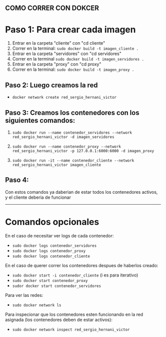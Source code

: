 ## COMO CORRER CON DOKCER
# Paso 1: Para crear cada imagen
1. Entrar en la carpeta "cliente" con "cd cliente" 
2. Correr en la terminal: `sudo docker build -t imagen_cliente .`
3. Entrar en la carpeta "servidores" con "cd servidores"
4. Correr en la terminal `sudo docker build -t imagen_servidores .`
5. Entrar en la carpeta "proxy" con "cd proxy"
6. Correr en la terminal: `sudo docker build -t imagen_proxy .`

## Paso 2: Luego creamos la red
* `docker network create red_sergio_hernani_victor`

## Paso 3: Creamos los contenedores con los siguientes comandos:

1. `sudo docker run --name contenedor_servidores --network red_sergio_hernani_victor -d imagen_servidores`

2. `sudo docker run --name contenedor_proxy --network red_sergio_hernani_victor -p 127.0.0.1:6000:6000 -d imagen_proxy`

3. `sudo docker run -it --name contenedor_cliente --network red_sergio_hernani_victor imagen_cliente`

## Paso 4: 
Con estos comandos ya daberian de estar todos los  contenedores activos, y el cliente deberia de funcionar

---

# Comandos opcionales
En el caso de necesitar ver logs de cada contenedor:
* `sudo docker logs contenedor_servidores`
* `sudo docker logs contenedor_proxy`
* `sudo docker logs contenedor_cliente`

En el caso de querer correr los contenedores despues de haberlos creado:
* `sudo docker start -i contenedor_cliente` (i es para iterativo)
* `sudo docker start contenedor_proxy`
* `sudor docker start contenedor_servidores`

Para ver las redes:
* `sudo docker network ls `

Para inspecionar que los contenedores esten funcionando en la red asignada (los contenedores deben de estar activos):
* `sudo docker network inspect red_sergio_hernani_victor`
